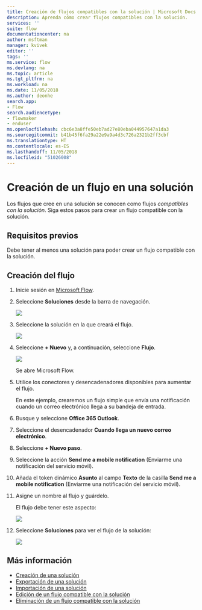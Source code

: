 ```yaml
---
title: Creación de flujos compatibles con la solución | Microsoft Docs
description: Aprenda cómo crear flujos compatibles con la solución.
services: ''
suite: flow
documentationcenter: na
author: msftman
manager: kvivek
editor: ''
tags: ''
ms.service: flow
ms.devlang: na
ms.topic: article
ms.tgt_pltfrm: na
ms.workload: na
ms.date: 11/05/2018
ms.author: deonhe
search.app:
- Flow
search.audienceType:
- flowmaker
- enduser
ms.openlocfilehash: cbc6e3a8ffe50eb7ad27e80eba044957647a1da3
ms.sourcegitcommit: b41b45f6fa29a22e9a9a4d3c726a2321b2ff3cbf
ms.translationtype: HT
ms.contentlocale: es-ES
ms.lasthandoff: 11/05/2018
ms.locfileid: "51026008"
---
```

# <a name="create-a-flow-in-a-solution"></a>Creación de un flujo en una solución

Los flujos que cree en una solución se conocen como flujos *compatibles con la solución*. Siga estos pasos para crear un flujo compatible con la solución.

## <a name="prerequisites"></a>Requisitos previos

Debe tener al menos una solución para poder crear un flujo compatible con la solución.

## <a name="create-the-flow"></a>Creación del flujo 

1. Inicie sesión en [Microsoft Flow](https://flow.microsoft.com).
1. Seleccione **Soluciones** desde la barra de navegación.

   ![](./media/create-flow-solution/select-solutions-from-left-nav.png)

1. Seleccione la solución en la que creará el flujo.

   ![](./media/create-flow-solution/new-solution-created.png)

1. Seleccione **+ Nuevo** y, a continuación, seleccione **Flujo**.

   ![](./media/create-flow-solution/select-new-flow.png)

   Se abre Microsoft Flow.

1. Utilice los conectores y desencadenadores disponibles para aumentar el flujo.

   En este ejemplo, crearemos un flujo simple que envía una notificación cuando un correo electrónico llega a su bandeja de entrada.
1. Busque y seleccione **Office 365 Outlook**.
1. Seleccione el desencadenador **Cuando llega un nuevo correo electrónico**.
1. Seleccione **+ Nuevo paso**.
1. Seleccione la acción **Send me a mobile notification** (Enviarme una notificación del servicio móvil).
1. Añada el token dinámico **Asunto** al campo **Texto** de la casilla **Send me a mobile notification** (Enviarme una notificación del servicio móvil).
1. Asigne un nombre al flujo y guárdelo.

   El flujo debe tener este aspecto:

   ![](./media/create-flow-solution/new-email-notification-flow.png)
   
1. Seleccione **Soluciones** para ver el flujo de la solución:

   ![](./media/create-flow-solution/new-flow-inside-solution.png)

## <a name="learn-more"></a>Más información

* [Creación de una solución](./overview-solution-flows.md)
* [Exportación de una solución](./export-flow-solution.md)
* [Importación de una solución](./import-flow-solution.md)
* [Edición de un flujo compatible con la solución](./edit-solution-aware-flow.md)
* [Eliminación de un flujo compatible con la solución](./remove-solution-aware-flow.md)
